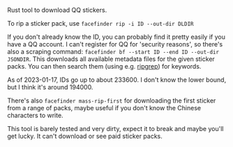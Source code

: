 Rust tool to download QQ stickers.

To rip a sticker pack, use `facefinder rip -i ID --out-dir DLDIR`

If you don't already know the ID, you can probably find it pretty easily if you have a QQ
account. I can't register for QQ for 'security reasons', so there's also a scraping
command: `facefinder bf --start ID --end ID --out-dir JSONDIR`. This downloads all
available metadata files for the given sticker packs. You can then search them
(using e.g. [ripgrep](https://github.com/BurntSushi/ripgrep)) for keywords.

As of 2023-01-17, IDs go up to about 233600. I don't know the lower bound, but I think
it's around 194000.

There's also `facefinder mass-rip-first` for downloading the first sticker from a range
of packs, maybe useful if you don't know the Chinese characters to write.

This tool is barely tested and very dirty, expect it to break and maybe you'll get lucky.
It can't download or see paid sticker packs.
